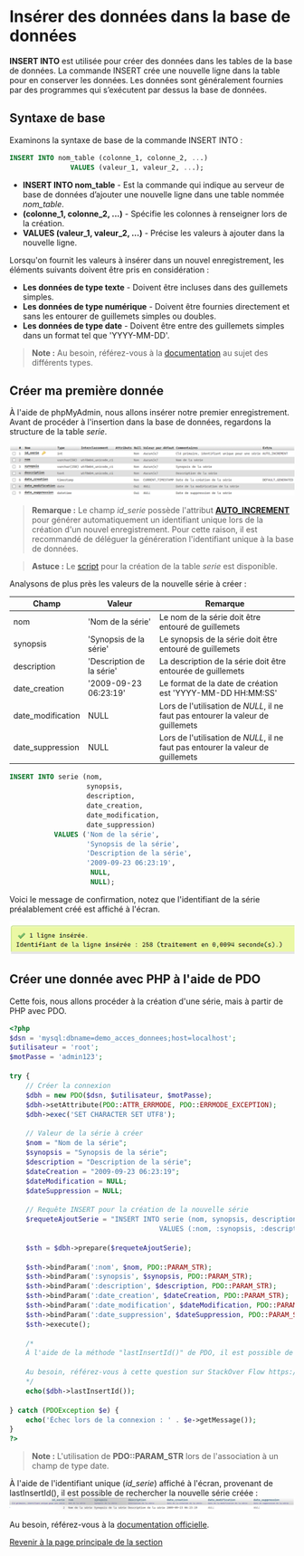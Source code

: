# Insérer des données dans la base de données

__INSERT INTO__ est utilisée pour créer des données dans les tables de la base de données. La commande INSERT crée une nouvelle ligne dans la table pour en conserver les données. Les données sont généralement fournies par des programmes qui s’exécutent par dessus la base de données.

## Syntaxe de base

Examinons la syntaxe de base de la commande INSERT INTO :

```sql
INSERT INTO nom_table (colonne_1, colonne_2, ...)
               VALUES (valeur_1, valeur_2, ...);
```

- __INSERT INTO nom\_table__ - Est la commande qui indique au serveur de base de données d’ajouter une nouvelle ligne dans une table nommée _nom\_table_.
- __(colonne_1, colonne_2, ...)__ - Spécifie les colonnes à renseigner lors de la création.
- __VALUES (valeur_1, valeur_2, ...)__ - Précise les valeurs à ajouter dans la nouvelle ligne.

Lorsqu'on fournit les valeurs à insérer dans un nouvel enregistrement, les éléments suivants doivent être pris en considération :

- __Les données de type texte__ - Doivent être incluses dans des guillemets simples.
- __Les données de type numérique__ - Doivent être fournies directement et sans les entourer de guillemets simples ou doubles.
- __Les données de type date__ - Doivent être entre des guillemets simples dans un format tel que 'YYYY-MM-DD'.

>**Note :** Au besoin, référez-vous à la [documentation](https://dev.mysql.com/doc/refman/8.0/en/data-types.html) au sujet des différents types.

## Créer ma première donnée

À l'aide de phpMyAdmin, nous allons insérer notre premier enregistrement. Avant de procéder à l'insertion dans la base de données, regardons la structure de la table _serie_.

![Structure de la table série.](../images/structure-table-serie.PNG)

>**Remarque :** Le champ _id\_serie_ possède l'attribut __[AUTO_INCREMENT](https://dev.mysql.com/doc/refman/8.0/en/example-auto-increment.html)__ pour générer automatiquement un identifiant unique lors de la création d'un nouvel enregistrement. Pour cette raison, il est recommandé de déléguer la généreration l'identifiant unique à la base de données.

>**Astuce :** Le [script](../src/exemple-interaction-bd/creation-table-serie.sql) pour la création de la table _serie_ est disponible.

Analysons de plus près les valeurs de la nouvelle série à créer :

| Champ | Valeur | Remarque |
|---|---|---|
| nom | 'Nom de la série' | Le nom de la série doit être entouré de guillemets |
| synopsis | 'Synopsis de la série' | Le synopsis de la série doit être entouré de guillemets |
| description | 'Description de la série' | La description de la série doit être entourée de guillemets |
| date_creation | '2009-09-23 06:23:19' | Le format de la date de création est 'YYYY-MM-DD HH:MM:SS' |
| date\_modification | NULL | Lors de l'utilisation de _NULL_, il ne faut pas entourer la valeur de guillemets |
| date\_suppression | NULL | Lors de l'utilisation de _NULL_, il ne faut pas entourer la valeur de guillemets |

```sql
INSERT INTO serie (nom,
                   synopsis,
                   description,
                   date_creation,
                   date_modification,
                   date_suppression)
           VALUES ('Nom de la série',
                   'Synopsis de la série',
                   'Description de la série',
                   '2009-09-23 06:23:19',
                    NULL,
                    NULL);
```

Voici le message de confirmation, notez que l'identifiant de la série préalablement créé est affiché à l'écran.

![Message de confirmation suite à l'insertion de la série](../images/confirmation-phpmyadmin-insert.PNG)

## Créer une donnée avec PHP à l'aide de PDO

Cette fois, nous allons procéder à la création d'une série, mais à partir de PHP avec PDO.

```php
<?php
$dsn = 'mysql:dbname=demo_acces_donnees;host=localhost';
$utilisateur = 'root';
$motPasse = 'admin123';

try {
    // Créer la connexion
    $dbh = new PDO($dsn, $utilisateur, $motPasse);
    $dbh->setAttribute(PDO::ATTR_ERRMODE, PDO::ERRMODE_EXCEPTION);
    $dbh->exec('SET CHARACTER SET UTF8');

    // Valeur de la série à créer
    $nom = "Nom de la série";
    $synopsis = "Synopsis de la série";
    $description = "Description de la série";
    $dateCreation = "2009-09-23 06:23:19";
    $dateModification = NULL;
    $dateSuppression = NULL;

    // Requête INSERT pour la création de la nouvelle série
    $requeteAjoutSerie = "INSERT INTO serie (nom, synopsis, description, date_creation, date_modification, date_suppression)
                                     VALUES (:nom, :synopsis, :description, :date_creation, :date_modification, :date_suppression)";

    $sth = $dbh->prepare($requeteAjoutSerie);

    $sth->bindParam(':nom', $nom, PDO::PARAM_STR);
    $sth->bindParam(':synopsis', $synopsis, PDO::PARAM_STR);
    $sth->bindParam(':description', $description, PDO::PARAM_STR);
    $sth->bindParam(':date_creation', $dateCreation, PDO::PARAM_STR);
    $sth->bindParam(':date_modification', $dateModification, PDO::PARAM_STR);
    $sth->bindParam(':date_suppression', $dateSuppression, PDO::PARAM_STR);
    $sth->execute();

    /*
    À l'aide de la méthode "lastInsertId()" de PDO, il est possible de récupérer l'identifiant unique de la série créée (id_serie).

    Au besoin, référez-vous à cette question sur StackOver Flow https://www.facebook.com/PawnStars/videos/483626918952135.
    */
    echo($dbh->lastInsertId());

} catch (PDOException $e) {
    echo('Échec lors de la connexion : ' . $e->getMessage());
}
?>
```

>**Note :** L'utilisation de __PDO::PARAM_STR__ lors de l'association à un champ de type date.

À l'aide de l'identifiant unique (_id\_serie_) affiché à l'écran, provenant de lastInsertId(), il est possible de rechercher la nouvelle série créée :
![Affichage de la nouvelle série créée à partir du PHP](../images/serie-cree-via-php.PNG)

Au besoin, référez-vous à la [documentation officielle](https://dev.mysql.com/doc/refman/8.0/en/insert.html).

[Revenir à la page principale de la section](README.md)
